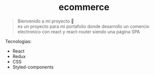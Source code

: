 <h1 align="center">ecommerce</h1>


> Bienvenido a mi proyecto 👋<br /> es un proyecto para mi portafolio donde desarrollo un comercio electronico con react y react-router siendo una página SPA

Tecnologias:
- React
- Redux
- CSS
- Styled-components
